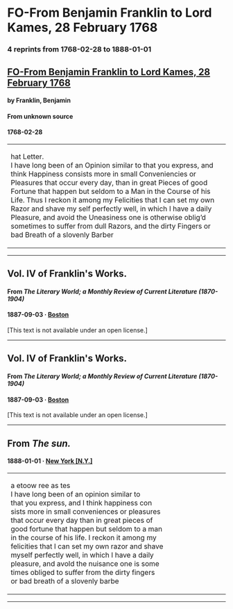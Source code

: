 
# FO-From Benjamin Franklin to Lord Kames, 28 February 1768

### 4 reprints from 1768-02-28 to 1888-01-01

## [FO-From Benjamin Franklin to Lord Kames, 28 February 1768](https://founders.archives.gov/documents/Franklin/01-15-02-0036)

#### by Franklin, Benjamin

#### From unknown source

#### 1768-02-28

<table style="width: 100%;"><tr><td style="width: 50%">

hat Letter.  
I have long been of an Opinion similar to that you express, and think Happiness consists more in small Conveniencies or Pleasures that occur every day, than in great Pieces of good Fortune that happen but seldom to a Man in the Course of his Life. Thus I reckon it among my Felicities that I can set my own Razor and shave my self perfectly well, in which I have a daily Pleasure, and avoid the Uneasiness one is otherwise oblig’d sometimes to suffer from dull Razors, and the dirty Fingers or bad Breath of a slovenly Barber
</td></tr></table>

---

## Vol. IV of Franklin's Works.

#### From _The Literary World; a Monthly Review of Current Literature (1870-1904)_

#### 1887-09-03 &middot; [Boston](http://dbpedia.org/resource/Boston)

[This text is not available under an open license.]

---

## Vol. IV of Franklin's Works.

#### From _The Literary World; a Monthly Review of Current Literature (1870-1904)_

#### 1887-09-03 &middot; [Boston](http://dbpedia.org/resource/Boston)

[This text is not available under an open license.]

---

## From _The sun._

#### 1888-01-01 &middot; [New York [N.Y.]](http://dbpedia.org/resource/New_York_City)

<table style="width: 100%;"><tr><td style="width: 50%">

  
a etoow ree as tes  
I have long been of an opinion similar to  
that you express, and I think happiness con  
sists more in small conveniences or pleasures  
that occur every day than in great pieces of  
good fortune that happen but seldom to a man  
in the course of his life. I reckon it among my  
felicities that I can set my own razor and shave  
myself perfectly well, in which I have a daily  
pleasure, and avold the nuisance one is some­  
times obliged to suffer from the dirty fingers  
or bad breath of a slovenly barbe
</td></tr></table>

---

